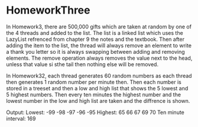 # HomeworkThree
In Homework3, there are 500,000 gifts which are taken at random by one of the 4 threads and added to the list. The list is a linked list which uses the LazyList refrenced from chapter 9 the notes and the textbook. Then after adding the item to the list, the thread will always remove an element to write a thank you letter so it is always swapping between adding and removing  elements. The remove operation always removes the value next to the head, unless that value si sthe tail then nothing else will be removed.

In Homework32, each thread generates 60 random numbers as each thread then generates 1 random number per minute then. Then each number is stored in a treeset and then a low and high list that shows the 5 lowest and 5 highest numbers. Then every ten minutes the highest number and the lowest number in the low and high list are taken and the diffrence is shown. 

Output:
Lowest: -99 -98 -97 -96 -95 
Highest: 65 66 67 69 70 
Ten minute interval: 169

